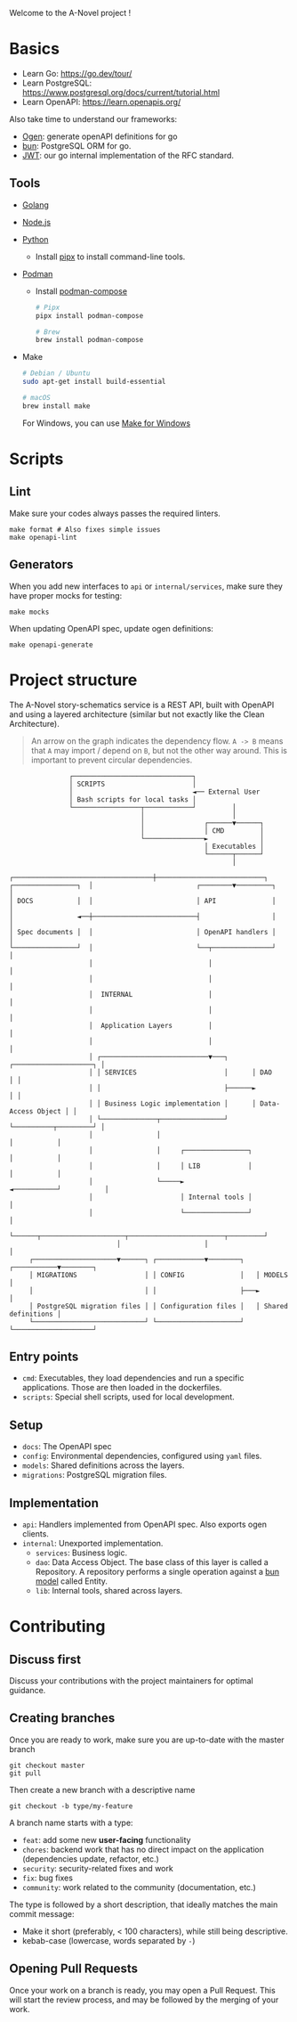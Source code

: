 Welcome to the A-Novel project !

# Basics

- Learn Go: https://go.dev/tour/
- Learn PostgreSQL: https://www.postgresql.org/docs/current/tutorial.html
- Learn OpenAPI: https://learn.openapis.org/

Also take time to understand our frameworks:

- [Ogen](https://github.com/ogen-go/ogen): generate openAPI definitions for go
- [bun](https://bun.uptrace.dev/): PostgreSQL ORM for go.
- [JWT](https://a-novel-kit.github.io/jwt/): our go internal implementation of the RFC standard.

## Tools

- [Golang](https://go.dev/doc/install)
- [Node.js](https://nodejs.org/en/download/)
- [Python](https://www.python.org/downloads/)
  - Install [pipx](https://pipx.pypa.io/stable/installation/) to install command-line tools.
- [Podman](https://podman.io/docs/installation)
  - Install [podman-compose](https://github.com/containers/podman-compose)

    ```bash
    # Pipx
    pipx install podman-compose

    # Brew
    brew install podman-compose
    ```

- Make

  ```bash
  # Debian / Ubuntu
  sudo apt-get install build-essential

  # macOS
  brew install make
  ```

  For Windows, you can use [Make for Windows](https://gnuwin32.sourceforge.net/packages/make.htm)

# Scripts

## Lint

Make sure your codes always passes the required linters.

```shell
make format # Also fixes simple issues
make openapi-lint
```

## Generators

When you add new interfaces to `api` or `internal/services`, make sure they have proper mocks for testing:

```shell
make mocks
```

When updating OpenAPI spec, update ogen definitions:

```shell
make openapi-generate
```

# Project structure

The A-Novel story-schematics service is a REST API, built with OpenAPI and using a layered architecture (similar but not
exactly like the Clean Architecture).

> An arrow on the graph indicates the dependency flow. `A -> B` means that `A` may import / depend on `B`, but not the
> other way around. This is important to prevent circular dependencies.

```text
               ┌──────────────────────────────┐
               │ SCRIPTS                      │
               │                              ◄── External User
               │ Bash scripts for local tasks │
               └─────────────────┬────────────┘         │
                                 │                      │
                                 │               ┌──────▼──────┐
                                 │               │ CMD         │
                                 └───────────────►             │
                                                 │ Executables │
                                                 └──────┬──────┘
                                                        │
                    ┌───────────────────────────────────┼───────────────────────────┐
┌────────────────┐  │                          ┌────────▼─────────┐                 │
│ DOCS           │  │                          │ API              │                 │
│                ◄──┼──────────────────────────┤                  │                 │
│ Spec documents │  │                          │ OpenAPI handlers │                 │
└────────────────┘  │                          └──┬───────────────┘                 │
                    │                             │                                 │
                    │                             │                                 │
                    │  INTERNAL                   │                                 │
                    │                             │                                 │
                    │  Application Layers         │                                 │
                    │                             │                                 │
                    │ ┌───────────────────────────▼───┐      ┌────────────────────┐ │
                    │ │ SERVICES                      │      │ DAO                │ │
                    │ │                               ├──────►                    │ │
                    │ │ Business Logic implementation │      │ Data-Access Object │ │
                    │ └──────────────┬────────────────┘      └──────────┬─────────┘ │
                    │                │                                  │           │
                    │                │     ┌────────────────┐           │           │
                    │                │     │ LIB            │           │           │
                    │                └─────►                ◄───────────┘           │
                    │                      │ Internal tools │                       │
                    │                      └────────────────┘                       │
                    └──────┬─────────────────────┬────────────────────────┬─────────┘
                           │                     │                        │
     ┌─────────────────────▼──────┐ ┌────────────▼────────┐   ┌───────────▼────────┐
     │ MIGRATIONS                 │ │ CONFIG              │   │ MODELS             │
     │                            │ │                     ├───►                    │
     │ PostgreSQL migration files │ │ Configuration files │   │ Shared definitions │
     └────────────────────────────┘ └─────────────────────┘   └────────────────────┘
```

## Entry points

- `cmd`: Executables, they load dependencies and run a specific applications. Those are then loaded in the
  dockerfiles.
- `scripts`: Special shell scripts, used for local development.

## Setup

- `docs`: The OpenAPI spec
- `config`: Environmental dependencies, configured using `yaml` files.
- `models`: Shared definitions across the layers.
- `migrations`: PostgreSQL migration files.

## Implementation

- `api`: Handlers implemented from OpenAPI spec. Also exports ogen clients.
- `internal`: Unexported implementation.
  - `services`: Business logic.
  - `dao`: Data Access Object. The base class of this layer is called a Repository. A repository performs a single
    operation against a [bun model](https://bun.uptrace.dev/guide/models.html) called Entity.
  - `lib`: Internal tools, shared across layers.

# Contributing

## Discuss first

Discuss your contributions with the project maintainers for optimal guidance.

## Creating branches

Once you are ready to work, make sure you are up-to-date with the master branch

```shell
git checkout master
git pull
```

Then create a new branch with a descriptive name

```shell
git checkout -b type/my-feature
```

A branch name starts with a type:

- `feat`: add some new **user-facing** functionality
- `chores`: backend work that has no direct impact on the application (dependencies update, refactor, etc.)
- `security`: security-related fixes and work
- `fix`: bug fixes
- `community`: work related to the community (documentation, etc.)

The type is followed by a short description, that ideally matches the main commit message:

- Make it short (preferably, < 100 characters), while still being descriptive.
- kebab-case (lowercase, words separated by `-`)

## Opening Pull Requests

Once your work on a branch is ready, you may open a Pull Request. This will start the review process, and may be
followed by the merging of your work.
